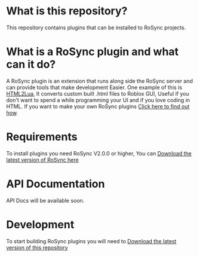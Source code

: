 # What is this repository?
This repository contains plugins that can be installed to RoSync projects.

# What is a RoSync plugin and what can it do?
A RoSync plugin is an extension that runs along side the RoSync server and can provide tools that make development Easier. One example of this is [HTML2Lua](https://github.com/rosyncrbx/html2lua), It converts custom built .html files to Roblox GUI, Useful if you don't want to spend a while programming your UI and if you love coding in HTML. If you want to make your own RoSync plugins [Click here to find out how](#development).

# Requirements
To install plugins you need RoSync V2.0.0 or higher, You can [Download the latest version of RoSync here](https://rosyncrbx.github.io/download)

# API Documentation
API Docs will be available soon.

# Development
To start building RoSync plugins you will need to [Download the latest version of this repository](https://github.com/rosyncrbx/plugins/archive/refs/heads/main.zip)
